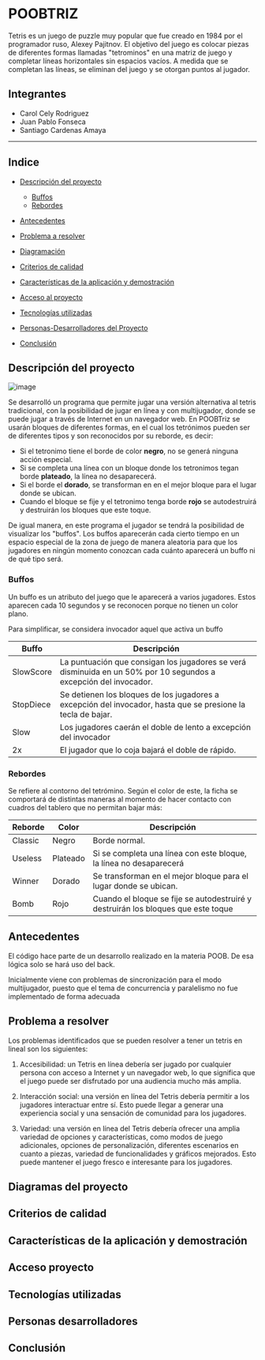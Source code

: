 
# POOBTRIZ




Tetris es un juego de puzzle muy popular que fue creado en 1984 por el programador ruso, Alexey Pajitnov. El objetivo del juego es colocar piezas de diferentes formas llamadas "tetrominos" en una matriz de juego y completar líneas horizontales sin espacios vacíos. A medida que se completan las líneas, se eliminan del juego y se otorgan puntos al jugador.

## Integrantes

- Carol Cely Rodriguez
- Juan Pablo Fonseca
- Santiago Cardenas Amaya

---------------

## Indice

* [Descripción del proyecto](#Descripción-del-proyecto)

    * [ Buffos](#Buffos)
    * [ Rebordes](#Rebordes)

* [Antecedentes](#Antecedentes)

* [Problema a resolver](#Problema-a-resolver)

* [Diagramación](#Diagramas-del-proyecto)

* [Criterios de calidad](#Criterios-de-calidad)

* [Características de la aplicación y demostración](#Características-de-la-aplicación-y-demostración)

* [Acceso al proyecto](#Acceso-proyecto)

* [Tecnologías utilizadas](#Tecnologías-utilizadas)

* [Personas-Desarrolladores del Proyecto](#Personas-desarrolladores)

* [Conclusión](#Conclusión)

## Descripción del proyecto

![image](https://github.com/carol695/WIKI/assets/63822072/18694fd9-3bfb-42b4-914c-9e81c0a86eec)

Se desarrolló un programa que permite jugar una versión alternativa al tetris tradicional, con la posibilidad de jugar en línea y con multijugador, donde se puede jugar a través de Internet en un navegador web. En POOBTriz se usarán bloques de diferentes formas, en el cual los tetrónimos pueden ser de diferentes tipos y son reconocidos por su reborde, es decir: 

- Si el tetronimo tiene el borde de color **negro**, no se generá ninguna acción especial. 
- Si se completa una línea con un bloque donde los tetronimos tegan borde **plateado**, la línea no desaparecerá. 
- Si el borde el **dorado**, se transforman en en el mejor bloque para el lugar donde se ubican.
- Cuando el bloque se fije y el tetronimo tenga borde **rojo** se autodestruirá y destruirán los bloques que este
toque.

De igual manera, en este programa el jugador se tendrá la posibilidad de visualizar los "buffos". Los buffos aparecerán cada cierto tiempo en un espacio especial de la zona de juego de manera aleatoria para que los jugadores en ningún momento conozcan cada cuánto aparecerá un buffo ni de qué tipo será.


### Buffos
Un buffo es un atributo del juego que le aparecerá a varios jugadores. Estos aparecen cada 10 segundos y se reconocen porque no tienen un color plano.

Para simplificar, se considera invocador aquel que activa un buffo

| Buffo          | Descripción                                                  |
| -------------- | ------------------------------------------------------------ |
| SlowScore| La puntuación que consigan los jugadores se verá disminuida en un 50% por 10 segundos a excepción del invocador. |
| StopDiece      | Se detienen los bloques de los jugadores a excepción del invocador, hasta que se presione la tecla de bajar. |
| Slow           | Los jugadores caerán el doble de lento a excepción del invocador |
| 2x             | El jugador que lo coja bajará el doble de rápido.            |



### Rebordes
Se refiere al contorno del tetrómino. Según el color de este, la ficha se comportará de distintas maneras al momento de hacer contacto con cuadros del tablero que no permitan bajar más:

| Reborde    | Color | Descripción                                                  |
| -------------- | ------------------------------------------------------------ | ------------------------------------------------------------ |
| Classic | Negro | Borde normal. |
| Useless | Plateado | Si se completa una línea con este bloque, la línea no desaparecerá |
| Winner     | Dorado | Se transforman en el mejor bloque para el lugar donde se ubican. |
| Bomb          | Rojo      | Cuando el bloque se fije se autodestruiré y destruirán los bloques que este toque |

## Antecedentes 

El código hace parte de un desarrollo realizado en la materia POOB. De esa lógica solo se hará uso del back.

Inicialmente viene con problemas de sincronización para el modo multijugador, puesto que el tema de concurrencia y paralelismo no fue implementado de forma adecuada


## Problema a resolver 

Los problemas identificados que se pueden resolver a tener un tetris en lineal son los siguientes: 

1. Accesibilidad: un Tetris en línea debería ser jugado por cualquier persona con acceso a Internet y un navegador web, lo que significa que el juego puede ser disfrutado por una audiencia mucho más amplia.

2. Interacción social: una versión en línea del Tetris debería permitir a los jugadores interactuar entre sí. Esto puede llegar a generar una experiencia social y una sensación de comunidad para los jugadores.

3. Variedad: una versión en línea del Tetris debería ofrecer una amplia variedad de opciones y características, como modos de juego adicionales, opciones de personalización, diferentes escenarios en cuanto a piezas, variedad de funcionalidades y gráficos mejorados. Esto puede mantener el juego fresco e interesante para los jugadores. 

## Diagramas del proyecto 
## Criterios de calidad
## Características de la aplicación y demostración
## Acceso proyecto
## Tecnologías utilizadas
## Personas desarrolladores
## Conclusión 





